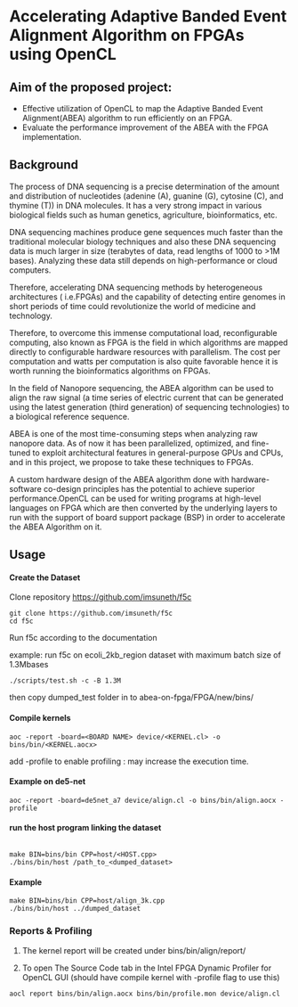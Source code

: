 # Accelerating Adaptive Banded Event Alignment Algorithm on FPGAs using OpenCL

## Aim of the proposed project:

- Effective utilization of OpenCL to map the Adaptive Banded Event Alignment(ABEA) algorithm to run efficiently on an FPGA.
- Evaluate the performance improvement of the ABEA with the FPGA implementation.

## Background

The process of DNA sequencing is a precise determination of the amount and distribution of nucleotides (adenine (A), guanine (G), cytosine (C), and thymine (T)) in DNA molecules. It has a very strong impact in various biological fields such as human genetics, agriculture, bioinformatics, etc.

DNA sequencing machines produce gene sequences much faster than the traditional molecular biology techniques and also these DNA sequencing data is much larger in size (terabytes of data, read lengths of 1000 to >1M bases). Analyzing these data still depends on high-performance or cloud computers.

Therefore, accelerating DNA sequencing methods by heterogeneous architectures ( i.e.FPGAs) and the capability of detecting entire genomes in short periods of time could revolutionize the world of medicine and technology.

Therefore, to overcome this immense computational load, reconfigurable computing, also known as FPGA is the field in which algorithms are mapped directly to configurable hardware resources with parallelism. The cost per computation and watts per computation is also quite favorable hence it is worth running the bioinformatics algorithms on FPGAs.

In the field of Nanopore sequencing, the ABEA algorithm can be used to align the raw signal (a time series of electric current that can be generated using the latest generation (third generation) of sequencing technologies) to a biological reference sequence.

ABEA is one of the most time-consuming steps when analyzing raw nanopore data. As of now it has been parallelized, optimized, and fine-tuned to exploit architectural features in general-purpose GPUs and CPUs, and in this project, we propose to take these techniques to FPGAs.

A custom hardware design of the ABEA algorithm done with hardware-software co-design principles has the potential to achieve superior performance.OpenCL can be used for writing programs at high-level languages on FPGA which are then converted by the underlying layers to run with the support of board support package (BSP) in order to accelerate the ABEA Algorithm on it.

## Usage

#### Create the Dataset

Clone repository https://github.com/imsuneth/f5c

```
git clone https://github.com/imsuneth/f5c
cd f5c
```

Run f5c according to the documentation

example: run f5c on ecoli_2kb_region dataset with maximum batch size of 1.3Mbases

```
./scripts/test.sh -c -B 1.3M
```

then copy dumped_test folder in to abea-on-fpga/FPGA/new/bins/

#### Compile kernels

```
aoc -report -board=<BOARD NAME> device/<KERNEL.cl> -o bins/bin/<KERNEL.aocx>
```
add -profile to enable profiling : may increase the execution time.

#### Example on de5-net

```
aoc -report -board=de5net_a7 device/align.cl -o bins/bin/align.aocx -profile
```

#### run the host program linking the dataset

```

make BIN=bins/bin CPP=host/<HOST.cpp>
./bins/bin/host /path_to_<dumped_dataset>
```

#### Example

```
make BIN=bins/bin CPP=host/align_3k.cpp
./bins/bin/host ../dumped_dataset
```

### Reports & Profiling

1. The kernel report will be created under bins/bin/align/report/

2. To open The Source Code tab in the Intel FPGA Dynamic Profiler for OpenCL GUI (should have compile kernel with -profile flag to use this)

```
aocl report bins/bin/align.aocx bins/bin/profile.mon device/align.cl
```

